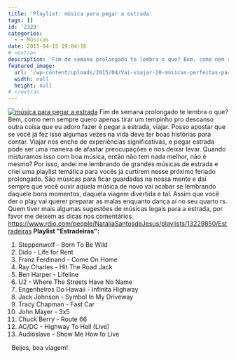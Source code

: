 ```yaml
---
title: 'Playlist: música para pegar a estrada'
tags: []
id: '2323'
categories:
  - - Músicas
date: 2015-04-15 19:04:16
# <extra>
description: 'Fim de semana prolongado te lembra o que? Bem, como nem sempre quero apenas tirar um tempinho pro descanso outra coisa que eu adoro fazer é pegar a estrada, viajar. Posso apostar que se você já fez isso algumas vezes na vida deve ter boas histórias para contar. Viajar nos enche de experiências significativas, e pegar estrada pode ser uma maneira de afastar preocupações e nos deixar levar. Quando misturamos isso com boa música, então não tem nada melhor, não é mesmo? Por isso, andei me lembrando de grandes músicas de estrada e criei uma playlist temática para vocês já curtirem nesse próximo feriado prolongado. São músicas para ficar guardadas na nossa mente e daí sempre que você ouvir aquela música de novo vai acabar se lembrando daquele bons momentos, daquela viagem divertida e tal. Assim que você der o play &hellip;'
featured_image: 
  url: '/wp-content/uploads/2015/04/Vai-viajar-20-músicas-perfeitas-para-ouvir-na-sua-viagem-3.jpg'
  width: null
  height: null
# </extra>
---
```


[![música para pegar a estrada ](/wp-content/uploads/2015/04/Vai-viajar-20-músicas-perfeitas-para-ouvir-na-sua-viagem-3.jpg)](/wp-content/uploads/2015/04/Vai-viajar-20-músicas-perfeitas-para-ouvir-na-sua-viagem-3.jpg) Fim de semana prolongado te lembra o que? Bem, como nem sempre quero apenas tirar um tempinho pro descanso outra coisa que eu adoro fazer é pegar a estrada, viajar. Posso apostar que se você já fez isso algumas vezes na vida deve ter boas histórias para contar. Viajar nos enche de experiências significativas, e pegar estrada pode ser uma maneira de afastar preocupações e nos deixar levar. Quando misturamos isso com boa música, então não tem nada melhor, não é mesmo? Por isso, andei me lembrando de grandes músicas de estrada e criei uma playlist temática para vocês já curtirem nesse próximo feriado prolongado. São músicas para ficar guardadas na nossa mente e daí sempre que você ouvir aquela música de novo vai acabar se lembrando daquele bons momentos, daquela viagem divertida e tal. Assim que você der o play vai querer preparar as malas enquanto dança aí no seu quarto rs. Quem tiver mais algumas sugestões de músicas legais para a estrada, por favor me deixem as dicas nos comentários. https://www.rdio.com/people/NataliaSantosdeJesus/playlists/13229850/Estradeiras **Playlist "Estradeiras":**

1.  Steppenwolf - Born To Be Wild
2.  Dido - Life for Rent
3.  Franz Ferdinand - Come On Home
4.  Ray Charles - Hit The Road Jack
5.  Ben Harper - Lifeline
6.  U2 - Where The Streets Have No Name
7.  Engenheiros Do Hawaii - Infinita Highway
8.  Jack Johnson - Symbol In My Driveway
9.  Tracy Chapman - Fast Car
10.  John Mayer - 3x5
11.  Chuck Berry - Route 66
12.  AC/DC - Highway To Hell (Live)
13.  Audioslave - Show Me How to Live

  Beijos, boa viagem!
